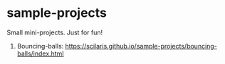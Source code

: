 # sample-projects
Small mini-projects. Just for fun!

1. Bouncing-balls: https://scilaris.github.io/sample-projects/bouncing-balls/index.html
